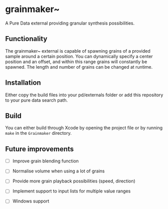 # grainmaker~
A Pure Data external providing granular synthesis possibilities.

## Functionality
The grainmaker~ external is capable of spawning grains of a provided sample around a certain position. You can dynamically specify a center position and an offset, and within this range grains will constantly be spawned. The length and number of grains can be changed at runtime.

## Installation
Either copy the build files into your pd/externals folder or add this repository to your pure data search path.

## Build
You can either build through Xcode by opening the project file or by running `make` in the `Grainmaker` directory.

## Future improvements
- [ ] Improve grain blending function
- [ ] Normalise volume when using a lot of grains
- [ ] Provide more grain playback possibilities (speed, direction)
- [ ] Implement support to input lists for multiple value ranges
- [ ] Windows support


